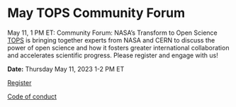 # May TOPS Community Forum #

May 11, 1 PM ET: Community Forum: NASA’s Transform to Open Science [TOPS](https://nasa.github.io/Transform-to-Open-Science/) is bringing together experts from NASA and CERN to discuss the power of open science and how it fosters greater international collaboration and accelerates scientific progress. Please register and engage with us!
 

**Date:** Thursday May 11, 2023 1-2 PM ET


[Register](https://docs.google.com/forms/d/e/1FAIpQLSeUN5UNBaK0KLtrMs0f0wIViF27b61QGZo5XI-IcQABwTRbHg/viewform)





[Code of conduct](../Community_Forums/code_of_conduct.md)
